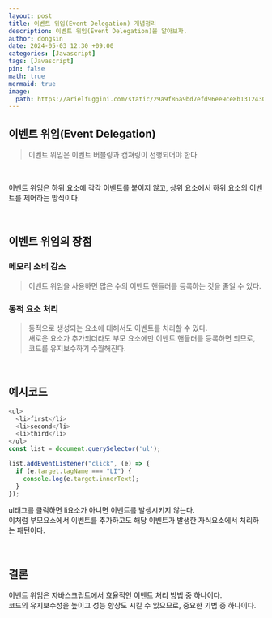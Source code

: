 ```yaml
---
layout: post
title: 이벤트 위임(Event Delegation) 개념정리
description: 이벤트 위임(Event Delegation)을 알아보자.
author: dongsin
date: 2024-05-03 12:30 +09:00
categories: [Javascript]
tags: [Javascript]
pin: false
math: true
mermaid: true
image:
  path: https://arielfuggini.com/static/29a9f86a9bd7efd96ee9ce8b13124303/a41d1/javascript.jpg
---
```


## 이벤트 위임(Event Delegation)
> 이벤트 위임은 이벤트 버블링과 캡쳐링이 선행되어야 한다.
<br />

이벤트 위임은 하위 요소에 각각 이벤트를 붙이지 않고, 상위 요소에서 하위 요소의 이벤트를 제어하는 방식이다.

<br />

## 이벤트 위임의 장점

### 메모리 소비 감소
> 이벤트 위임을 사용하면 많은 수의 이벤트 핸들러를 등록하는 것을 줄일 수 있다.

### 동적 요소 처리
> 동적으로 생성되는 요소에 대해서도 이벤트를 처리할 수 있다. <br />
새로운 요소가 추가되더라도 부모 요소에만 이벤트 핸들러를 등록하면 되므로, 코드를 유지보수하기 수월해진다.

<br />

## 예시코드

```js
<ul>
  <li>first</li>
  <li>second</li>
  <li>third</li>
</ul>
const list = document.querySelector('ul');

list.addEventListener("click", (e) => {
  if (e.target.tagName === "LI") {
    console.log(e.target.innerText);
  }
});

```

ul태그를 클릭하면 li요소가 아니면 이벤트를 발생시키지 않는다. <br />
이처럼 부모요소에서 이벤트를 추가하고도 해당 이벤트가 발생한 자식요소에서 처리하는 패턴이다.

<br />

## 결론

이벤트 위임은 자바스크립트에서 효율적인 이벤트 처리 방법 중 하나이다. <br />
코드의 유지보수성을 높이고 성능 향상도 시킬 수 있으므로, 중요한 기법 중 하나이다.


